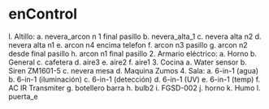 # enControl

l. Altillo:
  a. nevera_arcon n 1 final pasillo
  b. nevera_alta_1
  c. nevera alta n2 
  d. nevera alta n1
  e. arcon n4 encima telefon
  f. arcon n3 pasillo
  g. arcon n2 desde final pasillo 
  h. arcon n1 final pasillo 
2. Armario eléctrico: 
  a. Horno
  b. General
  c. cafetera
  d. aire3
  e. aire2
  f. aire1 
3. Cocina 
  a. Water sensor
  b. Siren ZM1601-5
  c. nevera mesa
  d. Maquina Zumos
4. Sala:
  a. 6-in-1 (agua)
  b. 6-in-1 (iluminación)
  c. 6-in-1 (detección)
  d. 6-in-1 (UV)
  e. 6-in-1 (temp)
  f. AC IR Transmiter
  g. botellero barra 
  h. bulb2
  i. FGSD-002 
  j. horno
  k. Humo
  l. puerta_e
